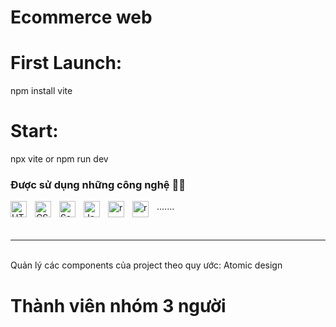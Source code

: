 # Ecommerce web
# First Launch: 
npm install vite
# Start: 
npx vite or npm run dev

### Được sử dụng những công nghệ 🧑‍🔧

<img align="left" alt="HTML5" width="26px" src="https://cdn.jsdelivr.net/gh/devicons/devicon/icons/html5/html5-original.svg" style="padding-right:10px;" />

<img align="left" alt="CSS3" width="26px" src="https://cdn.jsdelivr.net/gh/devicons/devicon/icons/css3/css3-original.svg" style="padding-right:10px;" />

<img align="left" alt="Sass" width="26px" src="https://cdn.jsdelivr.net/gh/devicons/devicon/icons/sass/sass-original.svg" style="padding-right:10px;" />

<img align="left" alt="JavaScript" width="26px" src="https://cdn.jsdelivr.net/gh/devicons/devicon/icons/javascript/javascript-original.svg" style="padding-right:10px;" />
<img align="left" alt="react" width="26px" src="https://cdn.jsdelivr.net/gh/devicons/devicon/icons/react/react-original.svg" style="padding-right:10px;" />

<img align="left" alt="react" width="26px" src="https://www.vectorlogo.zone/logos/firebase/firebase-icon.svg" style="padding-right:10px;" />.......

<br />

---

<br />
Quản lý các components của project theo quy ước: Atomic design

# Thành viên nhóm 3 người
